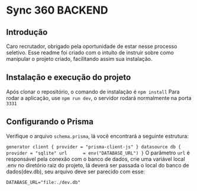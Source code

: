 # Sync 360 BACKEND

## Introdução

Caro recrutador, obrigado pela oportunidade de estar nesse processo seletivo. Esse readme foi criado com o intuíto de instruir sobre como manipular o projeto criado, facilitando assim sua instalação.

## Instalação e execução do projeto

Após clonar o repositório, o comando de instalação é `npm install`
Para rodar a aplicação, use `npm run dev`, o servidor rodará normalmente na porta `3331`

## Configurando o Prisma

Verifique o arquivo `schema.prisma`, lá você encontrará a seguinte estrutura:

`
generator client {
  provider = "prisma-client-js"
}
datasource db {
  provider = "sqlite"
  url      = env("DATABASE_URL")
}
`
O parâmetro `url` é responsável pela conexão com o banco de dados, crie uma variável local .env no diretório raiz do projeto, lá deverá ser passada o local do banco de dados(dev.db), seu arquivo deve ser parecido com esse:

`DATABASE_URL="file:./dev.db"` 
